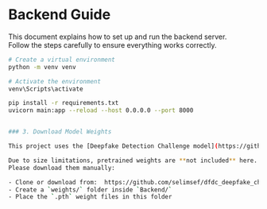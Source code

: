 # Backend Guide 

This document explains how to set up and run the backend server.  
Follow the steps carefully to ensure everything works correctly.

```bash
# Create a virtual environment
python -m venv venv

# Activate the environment
venv\Scripts\activate

pip install -r requirements.txt
uvicorn main:app --reload --host 0.0.0.0 --port 8000


### 3. Download Model Weights

This project uses the [Deepfake Detection Challenge model](https://github.com/selimsef/dfdc_deepfake_challenge).

Due to size limitations, pretrained weights are **not included** here.  
Please download them manually:

- Clone or download from:  https://github.com/selimsef/dfdc_deepfake_challenge
- Create a `weights/` folder inside `Backend/`
- Place the `.pth` weight files in this folder
